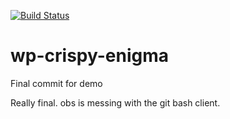 [![Build Status](https://travis-ci.com/cowanr/wp-crispy-enigma.svg?branch=master)](https://travis-ci.com/cowanr/wp-crispy-enigma)

# wp-crispy-enigma

Final commit for demo

Really final.  obs is messing with the git bash client.